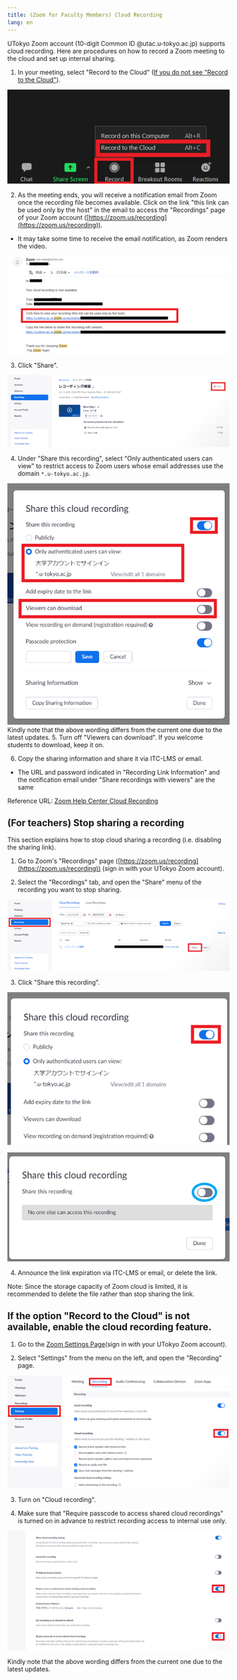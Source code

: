 ```yaml
---
title: (Zoom for Faculty Members) Cloud Recording
lang: en
---
```


UTokyo Zoom account (10-digit Common ID @utac.u-tokyo.ac.jp) supports cloud recording.
Here are procedures on how to record a Zoom meeting to the cloud and set up internal sharing.

1.  In your meeting, select "Record to the Cloud" ([If you do not see "Record to the Cloud"](#no_menu)).

![Select "Record to the Cloud"](/zoom/img/en_videosharing_zoomcloud_faculty_members_3.png)

2. As the meeting ends, you will receive a notification email from Zoom once the recording file becomes available. Click on the link "this link can be used only by the host" in the email to access the "Recordings" page of your Zoom account ([https://zoom.us/recording](https://zoom.us/recording)).
  * It may take some time to receive the email notification, as Zoom renders the video.

![this link can be used only by the host](/zoom/img/en_videosharing_zoomcloud_faculty_members_4.png)

3. Click "Share".

![Click "Share"](/zoom/img/en_videosharing_zoomcloud_faculty_members_5.png)

4. Under "Share this recording", select "Only authenticated users can view" to restrict access to Zoom users whose email addresses use the domain `*.u-tokyo.ac.jp`.

![Check the sign-in user](/zoom/img/en_videosharing_zoomcloud_faculty_members_6.png)
Kindly note that the above wording differs from the current one due to the latest updates.
5. Turn off "Viewers can download". If you welcome students to download, keep it on.

6. Copy the sharing information and share it via ITC-LMS or email.
  * The URL and password indicated in "Recording Link Information" and the notification email under "Share recordings with viewers" are the same


Reference URL: [Zoom Help Center Cloud Recording](https://support.zoom.us/hc/en-us/articles/203741855-%E3%82%AF%E3%83%A9%E3%82%A6%E3%83%89%E8%A8%98%E9%8C%B2)


## (For teachers) Stop sharing a recording
This section explains how to stop cloud sharing a recording (i.e. disabling the sharing link).

1. Go to Zoom's "Recordings" page ([https://zoom.us/recording](https://zoom.us/recording)) (sign in with your UTokyo Zoom account).

2. Select the "Recordings" tab, and open the "Share" menu of the recording you want to stop sharing.

![Open the "Share" menu of the recording you want to stop sharing](/zoom/img/en_videosharing_zoomcloud_faculty_members_7.png)

3. Click "Share this recording".

!["Share this record"](/zoom/img/en_videosharing_zoomcloud_faculty_members_8.png)

![Turn off "Share this record"](/zoom/img/en_videosharing_zoomcloud_faculty_members_9.png)

4. Announce the link expiration via ITC-LMS or email, or delete the link.

Note:
Since the storage capacity of Zoom cloud is limited, it is recommended to delete the file rather than stop sharing the link.

<a id="no_menu"></a>
## If the option "Record to the Cloud" is not available, enable the cloud recording feature.

1. Go to the [Zoom Settings Page](https://zoom.us/profile/setting)(sign in with your UTokyo Zoom account).

2. Select "Settings" from the menu on the left, and open the "Recording" page.

![Settings of "Records" page①](/zoom/img/en_videosharing_zoomcloud_faculty_members_1.png)

3. Turn on "Cloud recording".

4. Make sure that "Require passcode to access shared cloud recordings" is turned on in advance to restrict recording access to internal use only.

![Settings on the "Records" page (2)](/zoom/img/en_videosharing_zoomcloud_faculty_members_2.png)

Kindly note that the above wording differs from the current one due to the latest updates.
